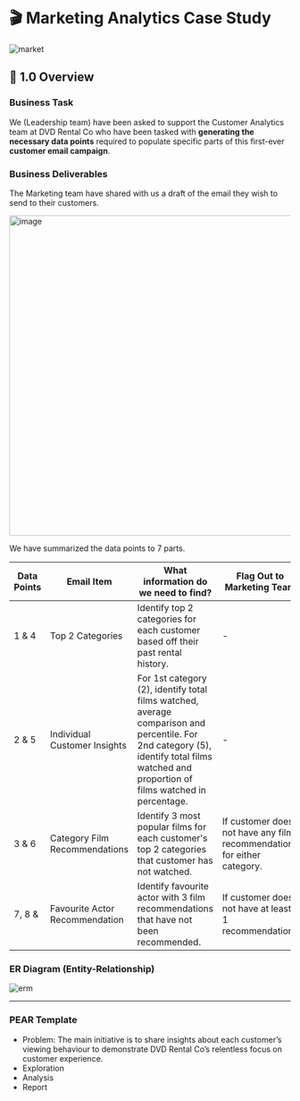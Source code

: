 # 🎬 Marketing Analytics Case Study
![market](https://user-images.githubusercontent.com/117857989/223360293-3dd96298-fac1-47ef-add9-9890e55156ea.png)


## 📌 1.0 Overview

### Business Task

We (Leadership team) have been asked to support the Customer Analytics team at DVD Rental Co who have been tasked with **generating the necessary data points** required to populate specific parts of this first-ever **customer email campaign**.

### Business Deliverables

The Marketing team have shared with us a draft of the email they wish to send to their customers.

<img width="573" alt="image" src="https://user-images.githubusercontent.com/81607668/129348831-c64205f9-46f4-4182-83eb-0cbd12ba7e61.png">

We have summarized the data points to 7 parts.

Data Points | Email Item | What information do we need to find? | Flag Out to Marketing Team | 
----------- | ----------- | ------------------------------------ | -------------- |
1 & 4       | Top 2 Categories | Identify top 2 categories for each customer based off their past rental history. | - |
2 & 5       | Individual Customer Insights | For 1st category (2), identify total films watched, average comparison and percentile. For 2nd category (5), identify total films watched and proportion of films watched in percentage. | - |
3 & 6       | Category Film Recommendations | Identify 3 most popular films for each customer's top 2 categories that customer has not watched. | If customer does not have any film recommendations for either category. |
7, 8 &      | Favourite Actor Recommendation | Identify favourite actor with 3 film recommendations that have not been recommended. | If customer does not have at least 1 recommendation. |

### ER Diagram (Entity-Relationship)
![erm](https://user-images.githubusercontent.com/117857989/223359915-0667507f-c739-42cf-bdb6-ff7e5217b5c6.png)

***

### PEAR Template
* Problem: The main initiative is to share insights about each customer’s viewing behaviour to demonstrate DVD Rental Co’s relentless focus on customer experience.
* Exploration
* Analysis
* Report
